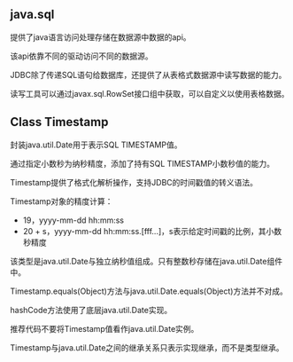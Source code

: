 
## java.sql

提供了java语言访问处理存储在数据源中数据的api。

该api依靠不同的驱动访问不同的数据源。

JDBC除了传递SQL语句给数据库，还提供了从表格式数据源中读写数据的能力。

读写工具可以通过javax.sql.RowSet接口组中获取，可以自定义以使用表格数据。




## Class Timestamp


封装java.util.Date用于表示SQL TIMESTAMP值。

通过指定小数秒为纳秒精度，添加了持有SQL TIMESTAMP小数秒值的能力。

Timestamp提供了格式化解析操作，支持JDBC的时间戳值的转义语法。

Timestamp对象的精度计算：
- 19，yyyy-mm-dd hh:mm:ss
- 20 + s，yyyy-mm-dd hh:mm:ss.[fff...]，s表示给定时间戳的比例，其小数秒精度

该类型是java.util.Date与独立纳秒值组成。只有整数秒存储在java.util.Date组件中。

Timestamp.equals(Object)方法与java.util.Date.equals(Object)方法并不对成。

hashCode方法使用了底层java.util.Date实现。

推荐代码不要将Timestamp值看作java.util.Date实例。

Timestamp与java.util.Date之间的继承关系只表示实现继承，而不是类型继承。
